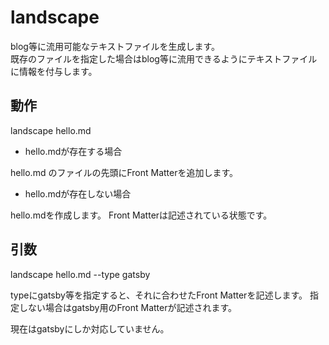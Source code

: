 # landscape

blog等に流用可能なテキストファイルを生成します。  
既存のファイルを指定した場合はblog等に流用できるようにテキストファイルに情報を付与します。

## 動作

landscape hello.md

* hello.mdが存在する場合

hello.md のファイルの先頭にFront Matterを追加します。

* hello.mdが存在しない場合

hello.mdを作成します。 Front Matterは記述されている状態です。


## 引数

landscape hello.md --type gatsby

typeにgatsby等を指定すると、それに合わせたFront Matterを記述します。
指定しない場合はgatsby用のFront Matterが記述されます。

現在はgatsbyにしか対応していません。